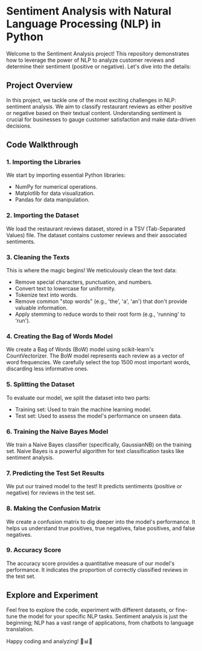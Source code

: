 # Sentiment Analysis with Natural Language Processing (NLP) in Python

Welcome to the Sentiment Analysis project! This repository demonstrates how to leverage the power of NLP to analyze customer reviews and determine their sentiment (positive or negative). Let's dive into the details:

## Project Overview

In this project, we tackle one of the most exciting challenges in NLP: sentiment analysis. We aim to classify restaurant reviews as either positive or negative based on their textual content. Understanding sentiment is crucial for businesses to gauge customer satisfaction and make data-driven decisions.

## Code Walkthrough

### 1. Importing the Libraries

We start by importing essential Python libraries:
- NumPy for numerical operations.
- Matplotlib for data visualization.
- Pandas for data manipulation.

### 2. Importing the Dataset

We load the restaurant reviews dataset, stored in a TSV (Tab-Separated Values) file. The dataset contains customer reviews and their associated sentiments.

### 3. Cleaning the Texts

This is where the magic begins! We meticulously clean the text data:
- Remove special characters, punctuation, and numbers.
- Convert text to lowercase for uniformity.
- Tokenize text into words.
- Remove common "stop words" (e.g., 'the', 'a', 'an') that don't provide valuable information.
- Apply stemming to reduce words to their root form (e.g., 'running' to 'run').

### 4. Creating the Bag of Words Model

We create a Bag of Words (BoW) model using scikit-learn's CountVectorizer. The BoW model represents each review as a vector of word frequencies. We carefully select the top 1500 most important words, discarding less informative ones.

### 5. Splitting the Dataset

To evaluate our model, we split the dataset into two parts:
- Training set: Used to train the machine learning model.
- Test set: Used to assess the model's performance on unseen data.

### 6. Training the Naive Bayes Model

We train a Naive Bayes classifier (specifically, GaussianNB) on the training set. Naive Bayes is a powerful algorithm for text classification tasks like sentiment analysis.

### 7. Predicting the Test Set Results

We put our trained model to the test! It predicts sentiments (positive or negative) for reviews in the test set.

### 8. Making the Confusion Matrix

We create a confusion matrix to dig deeper into the model's performance. It helps us understand true positives, true negatives, false positives, and false negatives.

### 9. Accuracy Score

The accuracy score provides a quantitative measure of our model's performance. It indicates the proportion of correctly classified reviews in the test set.

## Explore and Experiment

Feel free to explore the code, experiment with different datasets, or fine-tune the model for your specific NLP tasks. Sentiment analysis is just the beginning; NLP has a vast range of applications, from chatbots to language translation.

Happy coding and analyzing! 🍔📊😄

